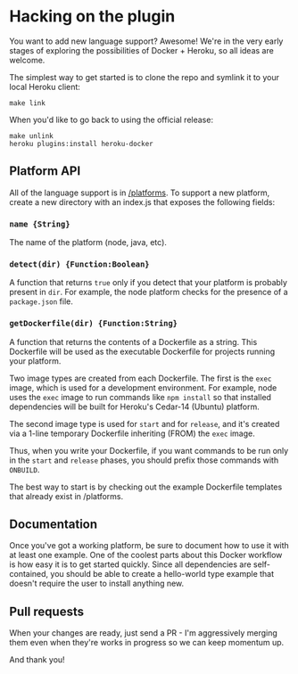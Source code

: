 # Hacking on the plugin

You want to add new language support? Awesome!
We're in the very early stages of exploring the possibilities of Docker + Heroku,
so all ideas are welcome.

The simplest way to get started is to clone the repo and symlink it to your
local Heroku client:

```
make link
```

When you'd like to go back to using the official release:

```
make unlink
heroku plugins:install heroku-docker
```

## Platform API

All of the language support is in [/platforms](/platforms).
To support a new platform, create a new directory with an index.js that
exposes the following fields:

### `name {String}`

The name of the platform (node, java, etc).

### `detect(dir) {Function:Boolean}`

A function that returns `true` only if you detect that your platform is
probably present in `dir`. For example, the node platform checks for
the presence of a `package.json` file.

### `getDockerfile(dir) {Function:String}`

A function that returns the contents of a Dockerfile as a string.
This Dockerfile will be used as the executable Dockerfile for
projects running your platform.

Two image types are created from each Dockerfile. The first is the
`exec` image, which is used for a development environment. For example,
node uses the `exec` image to run commands like `npm install` so that installed
dependencies will be built for Heroku's Cedar-14 (Ubuntu) platform.

The second image type is used for `start` and for `release`, and it's
created via a 1-line temporary Dockerfile inheriting (FROM) the `exec` image.

Thus, when you write your Dockerfile, if you want commands to be run
only in the `start` and `release` phases, you should prefix those commands
with `ONBUILD`.

The best way to start is by checking out the example Dockerfile templates
that already exist in /platforms.

## Documentation

Once you've got a working platform, be sure to document how to use it
with at least one example. One of the coolest parts about this Docker
workflow is how easy it is to get started quickly. Since all dependencies
are self-contained, you should be able to create a hello-world type
example that doesn't require the user to install anything new.

## Pull requests

When your changes are ready, just send a PR - I'm aggressively
merging them even when they're works in progress so we can keep momentum up.

And thank you!

